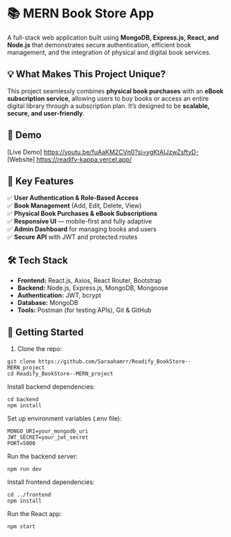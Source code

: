 # 📚 MERN Book Store App

A full-stack web application built using **MongoDB, Express.js, React, and Node.js** that demonstrates secure authentication, efficient book management, and the integration of physical and digital book services.

## 💡 What Makes This Project Unique?

This project seamlessly combines **physical book purchases** with an **eBook subscription service**, allowing users to buy books or access an entire digital library through a subscription plan. It’s designed to be **scalable, secure, and user-friendly**.

## 🔗 Demo

[Live Demo] https://youtu.be/fuAaKM2CVn0?si=ygKtAIJzwZsftyD- 
[Website] https://readify-kappa.vercel.app/
## 📌 Key Features

✅ **User Authentication & Role-Based Access**  
✅ **Book Management** (Add, Edit, Delete, View)  
✅ **Physical Book Purchases & eBook Subscriptions**  
✅ **Responsive UI** — mobile-first and fully adaptive  
✅ **Admin Dashboard** for managing books and users  
✅ **Secure API** with JWT and protected routes  

## 🛠️ Tech Stack

- **Frontend:** React.js, Axios, React Router, Bootstrap
- **Backend:** Node.js, Express.js, MongoDB, Mongoose
- **Authentication:** JWT, bcrypt
- **Database:** MongoDB 
- **Tools:** Postman (for testing APIs), Git & GitHub

## 🚀 Getting Started

1. Clone the repo:
```
git clone https://github.com/Saraahamrr/Readify_BookStore--MERN_project
cd Readify_BookStore--MERN_project
```
Install backend dependencies:
```
cd backend
npm install
```
Set up environment variables (.env file):

```
MONGO_URI=your_mongodb_uri
JWT_SECRET=your_jwt_secret
PORT=5000
```
Run the backend server:

```
npm run dev
```
Install frontend dependencies:

```
cd ../frontend
npm install
```
Run the React app:

```
npm start
```
